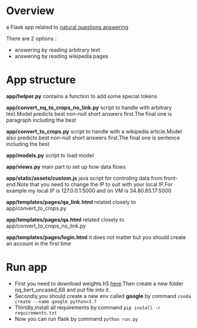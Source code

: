 # Overview
a Flask app related to [natural questions answering](https://github.com/xuandinh1907/natural-questions-answering)

There are 2 options :
- answering by reading arbitrary text
- answering by reading wikipedia pages

# App structure

**app/helper.py** 
contains a function to add some special tokens

**app/convert_nq_to_crops_no_link.py**
script to handle with arbitrary text.Model predicts best non-null short answers first.The final one is paragraph including the best

**app/convert_to_crops.py**
script to handle with a wikipedia article.Model also predicts best non-null short answers first.The final one is sentence including the best

**app/models.py**
script to load model

**app/views.py**
main part to set up how data flows

**app/static/assets/custom.js**
java script for controling data from front-end.Note that you need to change the IP to suit with your local IP.For example my local IP is 127.0.0.1:5000 and on VM is 34.80.65.17:5000

**app/templates/pages/qa_link.html**
related closely to app/convert_to_crops.py

**app/templates/pages/qa.html**
related closely to app/convert_to_crops_no_link.py

**app/templates/pages/login.html**
it does not matter but you should create an account in the first time

# Run app
- First you need to download weights.h5 [here](https://drive.google.com/drive/folders/1ykLyUE1feX1S2Ka4YqOxgHjTSByHHHVu?usp=sharing).Then create a new folder nq_bert_uncased_68 and put file into it.
- Secondly,you should create a new env called **google** by command `conda create --name google python=3.7`
- Thirtdly,install all requirements by command `pip install -r requirements.txt`
- Now you can run flask by command `python run.py`


